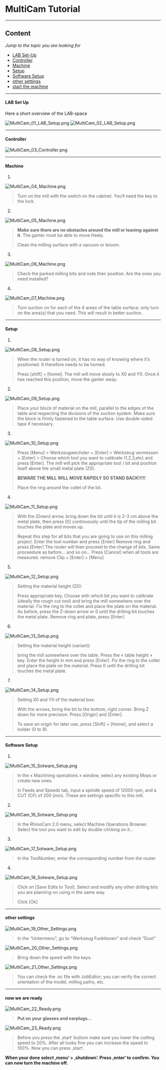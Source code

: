 # MultiCam Tutorial


---

## Content
*Jump to the topic you are looking for*



- [LAB Set-Up](#Lab-Set-Up)
- [Controller](#Controller)
- [Machine](#Machine)
- [Setup](#setup)
- [Software Setup](#Software-Setup)
- [other settings](#other-settings)
- [start the machine](#now-we-are-ready)

---
#### LAB Set Up

Here a short overview of the LAB-space

![MultiCam_01_LAB_Setup.png](doc/MultiCam_01_LAB_Setup.png)
![MultiCam_02_LAB_Setup.png](doc/MultiCam_02_LAB_Setup.png)

---

#### Controller

![MultiCam_03_Controller.png](doc/MultiCam_03_Controller.png)

---

#### Machine

1.


![MultiCam_04_Machine.png](doc/MultiCam_04_Machine.png)

>Turn on the mill with the switch on the cabinet. You‘ll need the key to the lock.


2.
![MultiCam_05_Machine.png](doc/MultiCam_05_Machine.png)

> **Make sure there are no obstacles around the mill or leaning against it**. The ganter must be able to move
freely.
>
>Clean the milling surface with a vacuum or broom.


3.
![MultiCam_06_Machine.png](doc/MultiCam_06_Machine.png)

>Check the parked milling bits and note their position. Are the ones you need installed?


4.
![MultiCam_07_Machine.png](doc/MultiCam_07_Machine.png)

>Turn suction on for each of the 4 areas of the table surface; only turn on the area(s) that you need. This
will result in better suction.

---

#### Setup
1.
![MultiCam_08_Setup.png](doc/MultiCam_08_Setup.png)

>When the router is turned on, it has no way of knowing where it‘s positioned. It therefore needs to be
homed.
>
>Press [shift] + [home]. The mill will move slowly to X0 and Y0.
Once it has reached this position, move the ganter away.


2.
![MultiCam_09_Setup.png](doc/MultiCam_09_Setup.png)

>Place your block of material on the mill, parallel to the edges of the table and respecting the divisions of
the suction system. Make sure the block is firmly fastened to the table surface. Use double-sided tape if
necessary.


3.
![MultiCam_10_Setup.png](doc/MultiCam_10_Setup.png)

>Press [Menu] > Werkzeugwechsler + [Enter] > Werkzeug vermessen + [Enter] >
Choose which tool you want to calibrate (1,2,3,etc) and press [Enter]. The mill will pick the appropriate
tool / bit and position itself above the small metal plate (Z0).
>
>**BEWARE THE MILL WILL MOVE RAPIDLY
SO STAND BACK!!!!!**
>
>Place the ring around the collet of the bit.


4.
![MultiCam_11_Setup.png](doc/MultiCam_11_Setup.png)

>With the [Down] arrow, bring down the bit until it is 2-3 cm above the metal plate, then press [0]
continuously until the tip of the milling bit touches the plate and moves up.
>
>Repeat this step for all bits that you are going to use on this milling project.
Enter the tool number and press [Enter] Remove ring and press [Enter]
The router will then proceed to the change of bits. Same proceedure as before… and so on…
Press [Cancel] when all tools are measured. remove Clip + [Enter] + [Menu]


5.
![MultiCam_12_Setup.png](doc/MultiCam_12_Setup.png)

>Setting the material height (Z0):
>
>Press appropriate key. Choose with which bit you want to calibrate
(ideally the rough cut tool) and bring the mill somewhere over the material. Fix the ring to the collet and
place the plate on the material. As before, press the Z-down arrow or 0 until the drilling bit touches the
metal plate.
Remove ring and plate, press [Enter]


6.
![MultiCam_13_Setup.png](doc/MultiCam_13_Setup.png)

>Setting the material height (variant):
>
>bring the mill somewhere over the table. Press the « table height »
key. Enter the height in mm and press [Enter]. Fix the ring to the collet and place the plate on the material.
Press 0 until the drilling bit touches the metal plate.


7.
![MultiCam_14_Setup.png](doc/MultiCam_14_Setup.png)

>Setting X0 and Y0 of the material box:
>
>With the arrows, bring the bit to the bottom, right corner. Bring Z down for more precision. Press [Origin] and [Enter].
>
>To save an origin for later use, press [Shift] + [Home], and select a holder (0 to 9).


---

#### Software Setup

1.
![MultiCam_15_Sotware_Setup.png](doc/MultiCam_15_Sotware_Setup.png)

>In the « Machining operations » window, select any existing Mops or create new ones.
>
>In Feeds and Speeds tab, input a spindle speed of 12000 rpm, and a CUT (CF) of 200 (min). These are
settings specific to this mill.


2.
![MultiCam_16_Sotware_Setup.png](doc/MultiCam_16_Sotware_Setup.png)

>In the RhinoCam 2.0 menu, select Machine Operations Browser. Select the tool you want to edit by
double-clicking on it…


3.
![MultiCam_17_Sotware_Setup.png](doc/MultiCam_17_Sotware_Setup.png)

>In the ToolNumber, enter the corresponding number from the router.


4.
![MultiCam_18_Sotware_Setup.png](doc/MultiCam_18_Sotware_Setup.png)

>Click on [Save Edits to Tool]. Select and modify any other drilling bits you are planning on using in the
same way.
>
>Click [Ok]

---

#### other settings

![MultiCam_19_Other_Settings.png](doc/MultiCam_19_Other_Settings.png)

>In the “Untermenu”, go to “Werkzeug Funktionen” and check “Dust”

![MultiCam_20_Other_Settings.png](doc/MultiCam_20_Other_Settings.png)

>Bring down the speed with the keys.

![MultiCam_21_Other_Settings.png](doc/MultiCam_21_Other_Settings.png)

>You can check the .nc file with JobEditor; you can verify the correct orientation of the model, milling
paths, etc.


---


#### now we are ready

![MultiCam_22_Ready.png](doc/MultiCam_22_Ready.png)

>**Put on your glasses and earplugs…**

![MultiCam_23_Ready.png](doc/MultiCam_23_Ready.png)

>Before you press the ‚start‘ buttom make sure you lower the cutting speed to 20%. After all looks fine
you can increase the speed to 100%. Now you can press ‚start‘.

**When your done select ‚menu‘ > ‚shutdown‘. Press ‚enter‘ to confirm.
You can now turn the machine off.**

